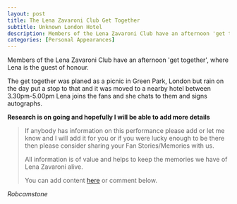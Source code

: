 ```yaml
---
layout: post
title: The Lena Zavaroni Club Get Together
subtitle: Unknown London Hotel
description: Members of the Lena Zavaroni Club have an afternoon 'get together', where Lena is the guest of honour. She chats to fans and signs autographs.
categories: [Personal Appearances]
---
```


Members of the Lena Zavaroni Club have an afternoon 'get together', where Lena is the guest of honour.

The get together was planed as a picnic in Green Park, London but rain on the day put a stop to that and it was moved to a nearby hotel between 3.30pm-5.00pm Lena joins the fans and she chats to them and signs autographs.

**Research is on going and hopefully I will be able to add more details**
> If anybody has information on this performance please add or let me know and I will add it for you or if you were lucky enough to be there then please consider sharing your Fan Stories/Memories with us.
>
> All information is of value and helps to keep the memories we have of Lena Zavaroni alive.
>
> You can add content [here](https://github.com/FanzOfLenaZavaroni/fanzoflenazavaroni.github.io) or comment below.

<cite>Robcamstone</cite>
